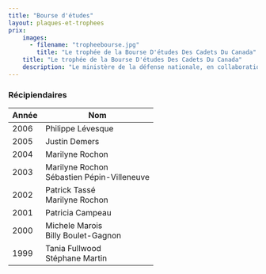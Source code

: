 ```yaml
---
title: "Bourse d'études"
layout: plaques-et-trophees
prix: 
    images:
      - filename: "tropheebourse.jpg"
        title: "Le trophée de la Bourse D'études Des Cadets Du Canada"
    title: "Le trophée de la Bourse D'études Des Cadets Du Canada"
    description: "Le ministère de la défense nationale, en collaboration avec les ligues de cadets, offre une bourse d'études de $1,000 à un cadet ou une cadette de chaque corps de cadets au canada pour permettre de subventionner les coûts reliés à des études post-secondaires. Un comité formé d'un représentant du corps de cadets, d'un représentant du comité civil et d'un membre de la communauté ont évalué le dossier des candidats admissibles à cette bourse et ont déterminé le ou la récipiendaire en fonction d'une entrevue avec les candidats, de leur performance au corps de cadets et de leur rendement académique."
---
```


### Récipiendaires

| Année | Nom |
| --- | --- |
| 2006 | Philippe Lévesque |
| 2005 | Justin Demers |
| 2004 | Marilyne Rochon |
| 2003 | Marilyne Rochon  <br>Sébastien Pépin-Villeneuve |
| 2002 | Patrick Tassé  <br>Marilyne Rochon |
| 2001 | Patricia Campeau |
| 2000 | Michele Marois  <br>Billy Boulet-Gagnon |
| 1999 | Tania Fullwood  <br>Stéphane Martin |